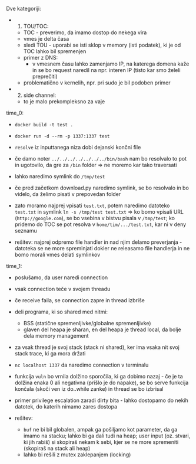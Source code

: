 Dve kategoriji:
- 1. TOU/TOC:
	- TOC - preverimo, da imamo dostop do nekega vira
	- vmes je delta časa
	- sledi TOU - uporabi se isti sklop v memory (isti podatek), ki je od TOC lahko bil spremenjen
	- primer z DNS:
		- v vmesnem času lahko zamenjamo IP, na katerega domena kaže in se bo request naredil na npr. interen IP (tisto kar smo želeli preprečiti)
	- problematično v kernelih, npr. pri sudo je bil podoben primer
- 2. side channel:
	- to je malo prekompleksno za vaje

time_0:
- `docker build -t test .`
- `docker run -d --rm -p 1337:1337 test`

- `resolve` iz inputtanega niza dobi dejanski končni file
- če damo noter `../../../../../../../bin/bash` nam bo resolvalo to pot in ugotovilo, da gre za `/bin` folder => ne moremo kar tako traversati

- lahko naredimo symlink do `/tmp/test`
- če pred začetkom download.py naredimo symlink, se bo resolvalo in bo videlo, da želimo pisati v prepovedan folder
- zato moramo najprej vpisati `test.txt`, potem naredimo datoteko `test.txt` in symlink `ln -s /tmp/test test.txt` => ko bomo vpisali URL (`http://google.com`), se bo vsebina v bistvu pisala v `/tmp/test`; ko pridemo do TOC se pot resolva v `home/tim/.../test.txt`, kar ni v deny seznamu

- rešitev: najprej odpremo file handler in nad njim delamo preverjanja - datoteka se ne more spreminjati dokler ne releasamo file handlerja in ne bomo morali vmes delati symlinkov

time_1:
- poslušamo, da user naredi connection
- vsak connection teče v svojem threadu
- če receive faila, se connection zapre in thread izbriše
- deli programa, ki so shared med nitmi:
	- BSS (statične spremenljivke/globalne spremenljivke)
	- glaven del heapa je sharan, en del heapa je thread local, da bolje dela memory management
- za vsak thread je svoj stack (stack ni shared), ker ima vsaka nit svoj stack trace, ki ga mora držati
- `nc localhost 1337` da naredimo connection v terminalu
- funkcija `vuln` bo vrnila dolžino sporočila, ki ga dobimo nazaj - če je ta dolžina enaka 0 ali negativna (prišlo je do napake), se bo serve funkcija končala (skoči ven iz do..while zanke) in thread se bo izbrisal

- primer privilege escalation zaradi dirty bita - lahko dostopamo do nekih datotek, do katerih nimamo zares dostopa

- rešitev:
	- `buf` ne bi bil globalen, ampak ga pošiljamo kot parameter, da ga imamo na stacku; lahko bi ga dali tudi na heap; user input (oz. stvari, ki jih rabiš) si skopiraš nekam k sebi, kjer se ne more spremeniti (skopiraš na stack ali heap)
	- lahko bi rešili z mutex zaklepanjem (locking)
